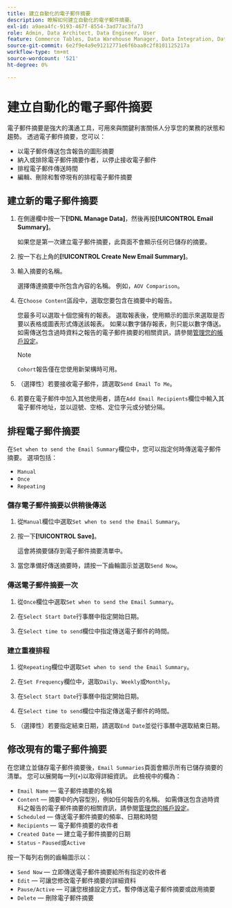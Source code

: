 ```yaml
---
title: 建立自動化的電子郵件摘要
description: 瞭解如何建立自動化的電子郵件摘要。
exl-id: a9aea4fc-9193-467f-8554-3ad77ac3fa73
role: Admin, Data Architect, Data Engineer, User
feature: Commerce Tables, Data Warehouse Manager, Data Integration, Data Import/Export
source-git-commit: 6e2f9e4a9e91212771e6f6baa8c2f8101125217a
workflow-type: tm+mt
source-wordcount: '521'
ht-degree: 0%

---
```


# 建立自動化的電子郵件摘要

電子郵件摘要是強大的溝通工具，可用來與關鍵利害關係人分享您的業務的狀態和趨勢。 透過電子郵件摘要，您可以：

* 以電子郵件傳送包含報告的圖形摘要
* 納入或排除電子郵件摘要作者，以停止接收電子郵件
* 排程電子郵件傳送時間
* 編輯、刪除和暫停現有的排程電子郵件摘要

## 建立新的電子郵件摘要

1. 在側邊欄中按一下&#x200B;**[!DNL Manage Data]**，然後再按&#x200B;**[!UICONTROL Email Summary]**。

   如果您是第一次建立電子郵件摘要，此頁面不會顯示任何已儲存的摘要。

1. 按一下右上角的&#x200B;**[!UICONTROL Create New Email Summary]**。

1. 輸入摘要的名稱。

   選擇傳達摘要中所包含內容的名稱。 例如，`AOV Comparison`。

1. 在`Choose Content`區段中，選取您要包含在摘要中的報告。

   您最多可以選取十個您擁有的報表。 選取報表後，使用顯示的圖示來選取是否要以表格或圖表形式傳送該報表。 如果以數字儲存報表，則只能以數字傳送。 如需傳送包含過時資料之報告的電子郵件摘要的相關資訊，請參閱[管理您的帳戶設定](../../administrator/account-management/managing-account-settings.md)。

   >[!NOTE]
   >
   >`Cohort`報告僅在您使用新架構時可用。

1. （選擇性）若要接收電子郵件，請選取`Send Email To Me`。

1. 若要在電子郵件中加入其他使用者，請在`Add Email Recipients`欄位中輸入其電子郵件地址，並以逗號、空格、定位字元或分號分隔。

## 排程電子郵件摘要

在`Set when to send the Email Summary`欄位中，您可以指定何時傳送電子郵件摘要。 選項包括：

* `Manual`
* `Once`
* `Repeating`

### 儲存電子郵件摘要以供稍後傳送

1. 從`Manual`欄位中選取`Set when to send the Email Summary`。

1. 按一下&#x200B;**[!UICONTROL Save]**。

   這會將摘要儲存到電子郵件摘要清單中。

1. 當您準備好傳送摘要時，請按一下齒輪圖示並選取`Send Now`。

### 傳送電子郵件摘要一次

1. 從`Once`欄位中選取`Set when to send the Email Summary`。

1. 在`Select Start Date`行事曆中指定開始日期。

1. 在`Select time to send`欄位中指定傳送電子郵件的時間。

### 建立重複排程

1. 從`Repeating`欄位中選取`Set when to send the Email Summary`。

1. 在`Set Frequency`欄位中，選取`Daily`、`Weekly`或`Monthly`。

1. 在`Select Start Date`行事曆中指定開始日期。

1. 在`Select time to send`欄位中指定傳送電子郵件的時間。

1. （選擇性）若要指定結束日期，請選取`End Date`並從行事曆中選取結束日期。

## 修改現有的電子郵件摘要

在您建立並儲存電子郵件摘要後，`Email Summaries`頁面會顯示所有已儲存摘要的清單。 您可以展開每一列(`+`)以取得詳細資訊。 此檢視中的欄為：

* `Email Name` — 電子郵件摘要的名稱
* `Content` — 摘要中的內容型別，例如任何報告的名稱。 如需傳送包含過時資料之報告的電子郵件摘要的相關資訊，請參閱[管理您的帳戶設定](../../administrator/account-management/managing-account-settings.md)。
* `Scheduled` — 傳送電子郵件摘要的頻率、日期和時間
* `Recipients` — 電子郵件摘要的收件者
* `Created Date` — 建立電子郵件摘要的日期
* `Status` - `Paused`或`Active`

按一下每列右側的齒輪圖示以：

* `Send Now` — 立即傳送電子郵件摘要給所有指定的收件者
* `Edit` — 可讓您修改電子郵件摘要的詳細資料
* `Pause/Active` — 可讓您根據設定方式，暫停傳送電子郵件摘要或啟用摘要
* `Delete` — 刪除電子郵件摘要
